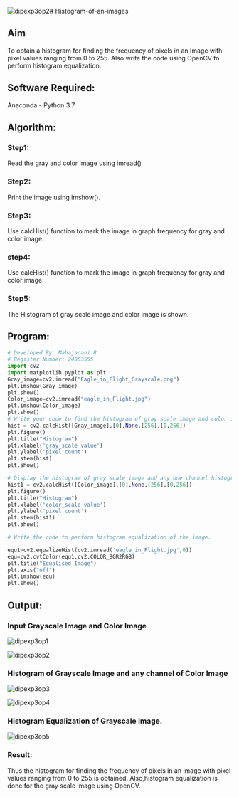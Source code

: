 ![dipexp3op2](https://github.com/user-attachments/assets/065d5178-a27f-49e3-850c-3b1738027ca2)# Histogram-of-an-images
## Aim
To obtain a histogram for finding the frequency of pixels in an Image with pixel values ranging from 0 to 255. Also write the code using OpenCV to perform histogram equalization.

## Software Required:
Anaconda - Python 3.7

## Algorithm:
### Step1:
Read the gray and color image using imread()

### Step2:
Print the image using imshow().



### Step3:
Use calcHist() function to mark the image in graph frequency for gray and color image.

### step4:
Use calcHist() function to mark the image in graph frequency for gray and color image.

### Step5:
The Histogram of gray scale image and color image is shown.


## Program:
```python
# Developed By: Mahajanani.R
# Register Number: 24003555
import cv2
import matplotlib.pyplot as plt 
Gray_image=cv2.imread("Eagle_in_Flight_Grayscale.png")
plt.imshow(Gray_image)
plt.show()
Color_image=cv2.imread("eagle_in_Flight.jpg")
plt.imshow(Color_image)
plt.show()
# Write your code to find the histogram of gray scale image and color image channels.
hist = cv2.calcHist([Gray_image],[0],None,[256],[0,256])
plt.figure()
plt.title("Histogram")
plt.xlabel('gray_scale value')
plt.ylabel('pixel count')
plt.stem(hist)
plt.show()

# Display the histogram of gray scale image and any one channel histogram from color image
hist1 = cv2.calcHist([Color_image],[0],None,[256],[0,256]) 
plt.figure()
plt.title("Histogram")
plt.xlabel('color_scale value') 
plt.ylabel('pixel count')
plt.stem(hist1)
plt.show()

# Write the code to perform histogram equalization of the image.

equ1=cv2.equalizeHist(cv2.imread('eagle_in_Flight.jpg',0)) 
equ=cv2.cvtColor(equ1,cv2.COLOR_BGR2RGB) 
plt.title("Equalised Image")
plt.axis("off")
plt.imshow(equ) 
plt.show()

```
## Output:
### Input Grayscale Image and Color Image
![dipexp3op1](https://github.com/user-attachments/assets/262e828d-52a8-499e-b595-8d5a9de3067e)


![dipexp3op2](https://github.com/user-attachments/assets/e42d22ac-d281-4a7b-96b4-cf5736cdccca)


### Histogram of Grayscale Image and any channel of Color Image

![dipexp3op3](https://github.com/user-attachments/assets/a757f30b-d924-45e4-8796-c614f0c29c13)

![dipexp3op4](https://github.com/user-attachments/assets/3ef0fff0-9257-4480-b05f-b652f84942da)


### Histogram Equalization of Grayscale Image.

![dipexp3op5](https://github.com/user-attachments/assets/0ad328be-dd69-4a6a-8ba1-073ab0c06ceb)

### Result:
Thus the histogram for finding the frequency of pixels in an image with pixel values ranging from 0 to 255 is obtained. Also,histogram equalization is done for the gray scale image using OpenCV.
